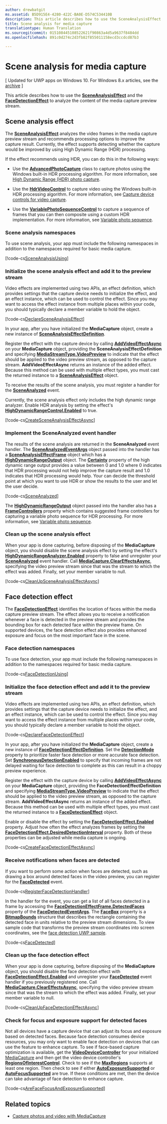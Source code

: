 ```yaml
---
author: drewbatgit
ms.assetid: B5D915E4-4280-422C-BA0E-D574C534410B
description: This article describes how to use the SceneAnalysisEffect and the FaceDetectionEffect to analyze the content of the media capture preview stream.
title: Scene analysis for media capture
translationtype: Human Translation
ms.sourcegitcommit: 015108445108522621f90863a4d5a9637f8484dd
ms.openlocfilehash: 891c0d274c2d3fb82f855011158ecd3ccdcd87b3

---
```


# Scene analysis for media capture

\[ Updated for UWP apps on Windows 10. For Windows 8.x articles, see the [archive](http://go.microsoft.com/fwlink/p/?linkid=619132) \]


This article describes how to use the [**SceneAnalysisEffect**](https://msdn.microsoft.com/library/windows/apps/dn948902) and the [**FaceDetectionEffect**](https://msdn.microsoft.com/library/windows/apps/dn948776) to analyze the content of the media capture preview stream.

## Scene analysis effect

The [**SceneAnalysisEffect**](https://msdn.microsoft.com/library/windows/apps/dn948902) analyzes the video frames in the media capture preview stream and recommends processing options to improve the capture result. Currently, the effect supports detecting whether the capture would be improved by using High Dynamic Range (HDR) processing.

If the effect recommends using HDR, you can do this in the following ways:

-   Use the [**AdvancedPhotoCapture**](https://msdn.microsoft.com/library/windows/apps/mt181386) class to capture photos using the Windows built-in HDR processing algorithm. For more information, see [High Dynamic Range (HDR) photo capture](high-dynamic-range-hdr-photo-capture.md).

-   Use the [**HdrVideoControl**](https://msdn.microsoft.com/library/windows/apps/dn926680) to capture video using the Windows built-in HDR processing algorithm. For more information, see [Capture device controls for video capture](capture-device-controls-for-video-capture.md).

-   Use the [**VariablePhotoSequenceControl**](https://msdn.microsoft.com/library/windows/apps/dn640573) to capture a sequence of frames that you can then composite using a custom HDR implementation. For more information, see [Variable photo sequence](variable-photo-sequence.md).

### Scene analysis namespaces

To use scene analysis, your app must include the following namespaces in addition to the namespaces required for basic media capture.

[!code-cs[SceneAnalysisUsing](./code/BasicMediaCaptureWin10/cs/MainPage.xaml.cs#SnippetSceneAnalysisUsing)]

### Initialize the scene analysis effect and add it to the preview stream

Video effects are implemented using two APIs, an effect definition, which provides settings that the capture device needs to initialize the effect, and an effect instance, which can be used to control the effect. Since you may want to access the effect instance from multiple places within your code, you should typically declare a member variable to hold the object.

[!code-cs[DeclareSceneAnalysisEffect](./code/BasicMediaCaptureWin10/cs/MainPage.xaml.cs#SnippetDeclareSceneAnalysisEffect)]

In your app, after you have initialized the **MediaCapture** object, create a new instance of [**SceneAnalysisEffectDefinition**](https://msdn.microsoft.com/library/windows/apps/dn948903).

Register the effect with the capture device by calling [**AddVideoEffectAsync**](https://msdn.microsoft.com/library/windows/apps/dn878035) on your **MediaCapture** object, providing the **SceneAnalysisEffectDefinition** and specifying [**MediaStreamType.VideoPreview**](https://msdn.microsoft.com/library/windows/apps/br226640) to indicate that the effect should be applied to the video preview stream, as opposed to the capture stream. **AddVideoEffectAsync** returns an instance of the added effect. Because this method can be used with multiple effect types, you must cast the returned instance to a [**SceneAnalysisEffect**](https://msdn.microsoft.com/library/windows/apps/dn948902) object.

To receive the results of the scene analysis, you must register a handler for the [**SceneAnalyzed**](https://msdn.microsoft.com/library/windows/apps/dn948920) event.

Currently, the scene analysis effect only includes the high dynamic range analyzer. Enable HDR analysis by setting the effect's [**HighDynamicRangeControl.Enabled**](https://msdn.microsoft.com/library/windows/apps/dn948827) to true.

[!code-cs[CreateSceneAnalysisEffectAsync](./code/BasicMediaCaptureWin10/cs/MainPage.xaml.cs#SnippetCreateSceneAnalysisEffectAsync)]

### Implement the SceneAnalyzed event handler

The results of the scene analysis are returned in the **SceneAnalyzed** event handler. The [**SceneAnalyzedEventArgs**](https://msdn.microsoft.com/library/windows/apps/dn948922) object passed into the handler has a [**SceneAnalysisEffectFrame**](https://msdn.microsoft.com/library/windows/apps/dn948907) object which has a [**HighDynamicRangeOutput**](https://msdn.microsoft.com/library/windows/apps/dn948830) object. The [**Certainty**](https://msdn.microsoft.com/library/windows/apps/dn948833) property of the high dynamic range output provides a value between 0 and 1.0 where 0 indicates that HDR processing would not help improve the capture result and 1.0 indicates that HDR processing would help. Your can decide the threshold point at which you want to use HDR or show the results to the user and let the user decide.

[!code-cs[SceneAnalyzed](./code/BasicMediaCaptureWin10/cs/MainPage.xaml.cs#SnippetSceneAnalyzed)]

The [**HighDynamicRangeOutput**](https://msdn.microsoft.com/library/windows/apps/dn948830) object passed into the handler also has a [**FrameControllers**](https://msdn.microsoft.com/library/windows/apps/dn948834) property which contains suggested frame controllers for capturing a variable photo sequence for HDR processing. For more information, see [Variable photo sequence](variable-photo-sequence.md).

### Clean up the scene analysis effect

When your app is done capturing, before disposing of the **MediaCapture** object, you should disable the scene analysis effect by setting the effect's [**HighDynamicRangeAnalyzer.Enabled**](https://msdn.microsoft.com/library/windows/apps/dn948827) property to false and unregister your [**SceneAnalyzed**](https://msdn.microsoft.com/library/windows/apps/dn948920) event handler. Call [**MediaCapture.ClearEffectsAsync**](https://msdn.microsoft.com/library/windows/apps/br226592), specifying the video preview stream since that was the stream to which the effect was added. Finally, set your member variable to null.

[!code-cs[CleanUpSceneAnalysisEffectAsync](./code/BasicMediaCaptureWin10/cs/MainPage.xaml.cs#SnippetCleanUpSceneAnalysisEffectAsync)]

## Face detection effect

The [**FaceDetectionEffect**](https://msdn.microsoft.com/library/windows/apps/dn948776) identifies the location of faces within the media capture preview stream. The effect allows you to receive a notification whenever a face is detected in the preview stream and provides the bounding box for each detected face within the preview frame. On supported devices, the face detection effect also provides enhanced exposure and focus on the most important face in the scene.

### Face detection namespaces

To use face detection, your app must include the following namespaces in addition to the namespaces required for basic media capture.

[!code-cs[FaceDetectionUsing](./code/BasicMediaCaptureWin10/cs/MainPage.xaml.cs#SnippetFaceDetectionUsing)]

### Initialize the face detection effect and add it to the preview stream

Video effects are implemented using two APIs, an effect definition, which provides settings that the capture device needs to initialize the effect, and an effect instance, which can be used to control the effect. Since you may want to access the effect instance from multiple places within your code, you should typically declare a member variable to hold the object.

[!code-cs[DeclareFaceDetectionEffect](./code/BasicMediaCaptureWin10/cs/MainPage.xaml.cs#SnippetDeclareFaceDetectionEffect)]

In your app, after you have initialized the **MediaCapture** object, create a new instance of [**FaceDetectionEffectDefinition**](https://msdn.microsoft.com/library/windows/apps/dn948778). Set the [**DetectionMode**](https://msdn.microsoft.com/library/windows/apps/dn948781) property to prioritize faster face detection or more accurate face detection. Set [**SynchronousDetectionEnabled**](https://msdn.microsoft.com/library/windows/apps/dn948786) to specify that incoming frames are not delayed waiting for face detection to complete as this can result in a choppy preview experience.

Register the effect with the capture device by calling [**AddVideoEffectAsync**](https://msdn.microsoft.com/library/windows/apps/dn878035) on your **MediaCapture** object, providing the **FaceDetectionEffectDefinition** and specifying [**MediaStreamType.VideoPreview**](https://msdn.microsoft.com/library/windows/apps/br226640) to indicate that the effect should be applied to the video preview stream, as opposed to the capture stream. **AddVideoEffectAsync** returns an instance of the added effect. Because this method can be used with multiple effect types, you must cast the returned instance to a [**FaceDetectionEffect**](https://msdn.microsoft.com/library/windows/apps/dn948776) object.

Enable or disable the effect by setting the [**FaceDetectionEffect.Enabled**](https://msdn.microsoft.com/library/windows/apps/dn948818) property. Adjust how often the effect analyzes frames by setting the [**FaceDetectionEffect.DesiredDetectionInterval**](https://msdn.microsoft.com/library/windows/apps/dn948814) property. Both of these properties can be adjusted while media capture is ongoing.

[!code-cs[CreateFaceDetectionEffectAsync](./code/BasicMediaCaptureWin10/cs/MainPage.xaml.cs#SnippetCreateFaceDetectionEffectAsync)]

### Receive notifications when faces are detected

If you want to perform some action when faces are detected, such as drawing a box around detected faces in the video preview, you can register for the [**FaceDetected**](https://msdn.microsoft.com/library/windows/apps/dn948820) event.

[!code-cs[RegisterFaceDetectionHandler](./code/BasicMediaCaptureWin10/cs/MainPage.xaml.cs#SnippetRegisterFaceDetectionHandler)]

In the handler for the event, you can get a list of all faces detected in a frame by accessing the [**FaceDetectionEffectFrame.DetectedFaces**](https://msdn.microsoft.com/library/windows/apps/dn948792) property of the [**FaceDetectedEventArgs**](https://msdn.microsoft.com/library/windows/apps/dn948774). The [**FaceBox**](https://msdn.microsoft.com/library/windows/apps/dn974126) property is a [**BitmapBounds**](https://msdn.microsoft.com/library/windows/apps/br226169) structure that describes the rectangle containing the detected face in units relative to the preview stream dimensions. To view sample code that transforms the preview stream coordinates into screen coordinates, see the [face detection UWP sample](http://go.microsoft.com/fwlink/?LinkId=619486).

[!code-cs[FaceDetected](./code/BasicMediaCaptureWin10/cs/MainPage.xaml.cs#SnippetFaceDetected)]

### Clean up the face detection effect

When your app is done capturing, before disposing of the **MediaCapture** object, you should disable the face detection effect with [**FaceDetectionEffect.Enabled**](https://msdn.microsoft.com/library/windows/apps/dn948818) and unregister your [**FaceDetected**](https://msdn.microsoft.com/library/windows/apps/dn948820) event handler if you previously registered one. Call [**MediaCapture.ClearEffectsAsync**](https://msdn.microsoft.com/library/windows/apps/br226592), specifying the video preview stream since that was the stream to which the effect was added. Finally, set your member variable to null.

[!code-cs[CleanUpFaceDetectionEffectAsync](./code/BasicMediaCaptureWin10/cs/MainPage.xaml.cs#SnippetCleanUpFaceDetectionEffectAsync)]

### Check for focus and exposure support for detected faces

Not all devices have a capture device that can adjust its focus and exposure based on detected faces. Because face detection consumes device resources, you may only want to enable face detection on devices that can use the feature to enhance capture. To see if face-based capture optimization is available, get the [**VideoDeviceController**](https://msdn.microsoft.com/library/windows/apps/br226825) for your initialized [MediaCapture](capture-photos-and-video-with-mediacapture.md) and then get the video device controller's [**RegionsOfInterestControl**](https://msdn.microsoft.com/library/windows/apps/dn279064). Check to see if the [**MaxRegions**](https://msdn.microsoft.com/library/windows/apps/dn279069) supports at least one region. Then check to see if either [**AutoExposureSupported**](https://msdn.microsoft.com/library/windows/apps/dn279065) or [**AutoFocusSupported**](https://msdn.microsoft.com/library/windows/apps/dn279066) are true. If these conditions are met, then the device can take advantage of face detection to enhance capture.

[!code-cs[AreFaceFocusAndExposureSupported](./code/BasicMediaCaptureWin10/cs/MainPage.xaml.cs#SnippetAreFaceFocusAndExposureSupported)]

## Related topics

* [Capture photos and video with MediaCapture](capture-photos-and-video-with-mediacapture.md)
 

 







<!--HONumber=Jul16_HO3-->


